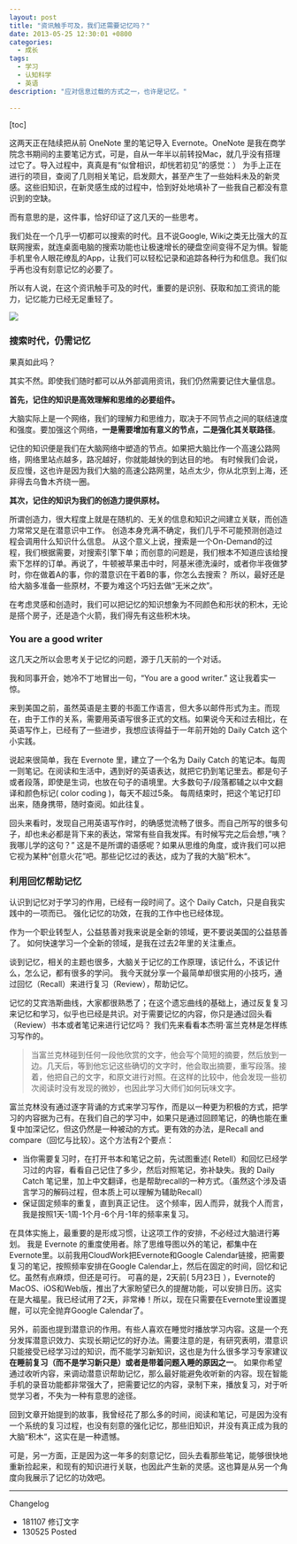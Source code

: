 ```yaml
---
layout: post
title: "资讯触手可及，我们还需要记忆吗？"
date: 2013-05-25 12:30:01 +0800
categories:
  - 成长
tags:
  - 学习
  - 认知科学
  - 英语
description: "应对信息过载的方式之一，也许是记忆。"
  
---
```


[toc]

这两天正在陆续把从前 OneNote 里的笔记导入 Evernote。OneNote 是我在商学院念书期间的主要笔记方式，可是，自从一年半以前转投Mac，就几乎没有搭理过它了。导入过程中，真真是有“似曾相识，却恍若初见”的感觉：） 为手上正在进行的项目，查阅了几则相关笔记，启发颇大，甚至产生了一些始料未及的新灵感。这些旧知识，在新灵感生成的过程中，恰到好处地填补了一些我自己都没有意识到的空缺。

而有意思的是，这件事，恰好印证了这几天的一些思考。

我们处在一个几乎一切都可以搜索的时代。且不说Google, Wiki之类无比强大的互联网搜索，就连桌面电脑的搜索功能也让极速增长的硬盘空间变得不足为惧。智能手机里令人眼花缭乱的App，让我们可以轻松记录和追踪各种行为和信息。我们似乎再也没有刻意记忆的必要了。 

所以有人说，在这个资讯触手可及的时代，重要的是识别、获取和加工资讯的能力，记忆能力已经无足重轻了。



![](http://image.helenysli.top/helenysli130525Memory.jpg.jpg)

### 搜索时代，仍需记忆

果真如此吗？

其实不然。即使我们随时都可以从外部调用资讯，我们仍然需要记住大量信息。

**首先，记住的知识是高效理解和思维的必要组件。**

大脑实际上是一个网络，我们的理解力和思维力，取决于不同节点之间的联结速度和强度。要加强这个网络，**一是需要增加有意义的节点，二是强化其关联路径**。

记住的知识便是我们在大脑网络中塑造的节点。如果把大脑比作一个高速公路网络，网络里站点越多，路况越好，你就能越快的到达目的地。 有时候我们会说，反应慢，这也许是因为我们大脑的高速公路网里，站点太少，你从北京到上海，还非得去乌鲁木齐绕一圈。

**其次，记住的知识为我们的创造力提供原材。** 

所谓创造力，很大程度上就是在随机的、无关的信息和知识之间建立关联，而创造力常常又是在潜意识中工作。 创造本身充满不确定，我们几乎不可能预测创造过程会调用什么知识什么信息。 从这个意义上说，搜索是一个On-Demand的过程，我们根据需要，对搜索引擎下单；而创意的问题是，我们根本不知道应该给搜索下怎样的订单。再说了，牛顿被苹果击中时，阿基米德洗澡时，或者你半夜做梦时，你在做着A的事，你的潜意识在干着B的事，你怎么去搜索？ 所以，最好还是给大脑多准备一些原材，不要为难这个巧妇去做“无米之炊”。 

在考虑灵感和创造时，我们可以把记忆的知识想象为不同颜色和形状的积木，无论是搭个房子，还是造个火箭，我们得先有这些积木块。

### You are a good writer

这几天之所以会思考关于记忆的问题，源于几天前的一个对话。

我和同事开会，她冷不丁地冒出一句，“You are a good writer.”  这让我着实一惊。

来到美国之前，虽然英语是主要的书面工作语言，但大多以邮件形式为主。而现在，由于工作的关系，需要用英语写很多正式的文档。如果说今天和过去相比，在英语写作上，已经有了一些进步，我想应该得益于一年前开始的 Daily Catch 这个小实践。

说起来很简单，我在 Evernote 里，建立了一个名为 Daily Catch 的笔记本。每周一则笔记。在阅读和生活中，遇到好的英语表达，就把它扔到笔记里去。都是句子或者段落，即使是生词，也放在句子的语境里。大多数句子/段落都辅之以中文翻译和颜色标记( color coding )，每天不超过5条。 每周结束时，把这个笔记打印出来，随身携带，随时查阅。如此往复。

回头来看时，发现自己用英语写作时，的确感觉流畅了很多。而自己所写的很多句子，却也未必都是背下来的表达，常常有些自我发挥。有时候写完之后会想，”咦？我哪儿学的这句？” 这是不是所谓的语感呢？如果从思维的角度，或许我们可以把它视为某种“创意火花”吧。那些记忆过的表达，成为了我的大脑”积木“。

### 利用回忆帮助记忆

认识到记忆对于学习的作用，已经有一段时间了。这个 Daily Catch，只是自我实践中的一项而已。 强化记忆的功效，在我的工作中也已经体现。 

作为一个职业转型人，公益慈善对我来说是全新的领域，更不要说美国的公益慈善了。 如何快速学习一个全新的领域，是我在过去2年里的关注重点。 

谈到记忆，相关的主题也很多，大脑关于记忆的工作原理，该记什么，不该记什么，怎么记，都有很多的学问。 我今天就分享一个最简单却很实用的小技巧，通过回忆（Recall）来进行复习（Review），帮助记忆。

记忆的艾宾浩斯曲线，大家都很熟悉了；在这个遗忘曲线的基础上，通过反复复习来记忆和学习，似乎也已经是共识。对于需要记忆的内容，你只是通过回头看（Review）书本或者笔记来进行记忆吗？ 我们先来看看本杰明·富兰克林是怎样练习写作的。

> 当富兰克林碰到任何一段他欣赏的文字，他会写个简短的摘要，然后放到一边。几天后，等到他忘记这些确切的文字时，他会取出摘要，重写段落。接着，他把自己的文字，和原文进行对照。在这样的比较中，他会发现一些初次阅读时没有发现的微妙，也因此学习大师们如何玩味文字。

富兰克林没有通过逐字背诵的方式来学习写作，而是以一种更为积极的方式，把学习的内容据为己有。在我们自己的学习中，如果只是通过回顾笔记，的确也能在重复中加深记忆，但这仍然是一种被动的方式。更有效的办法，是Recall and compare（回忆与比较）。这个方法有2个要点：

- 当你需要复习时，在打开书本和笔记之前，先试图重述( Retell）和回忆已经学习过的内容，看看自己记住了多少，然后对照笔记，弥补缺失。我的 Daily Catch 笔记里，加上中文翻译，也是帮助recall的一种方式。（虽然这个涉及语言学习的解码过程，但本质上可以理解为辅助Recall）
- 保证固定频率的重复，直到真正记住。 这个频率，因人而异，就我个人而言，我是按照1天-1周-1个月-6个月-1年的频率来复习。

在具体实施上，最重要的是形成习惯，让这项工作的安排，不必经过大脑进行筹划。 我是 Evernote 的重度使用者。除了思维导图以外的笔记，都集中在Evernote里。以前我用CloudWork把Evernote和Google Calendar链接，把需要复习的笔记，按照频率安排在Google Calendar上，然后在固定的时间，回忆和记忆。虽然有点麻烦，但还是可行。 可喜的是，2天前( 5月23日 ），Evernote的 MacOS、iOS和Web版，推出了大家盼望已久的提醒功能，可以安排日历。这实在是大福星。我已经试用了2天，非常棒！所以，现在只需要在Evernote里设置提醒，可以完全抛弃Google Calendar了。

另外，前面也提到潜意识的作用。有些人喜欢在睡觉时播放学习内容。这是一个充分发挥潜意识效力、实现长期记忆的好办法。需要注意的是，有研究表明，潜意识只能接受已经学习过的知识，而不能学习新知识，这也是为什么很多学习专家建议**在睡前复习（而不是学习新只是）或者是带着问题入睡的原因之一**。 如果你希望通过收听内容，来调动潜意识帮助记忆，那么最好能避免收听新的内容。现在智能手机的录音功能都非常强大了，把需要记忆的内容，录制下来，播放复习，对于听觉学习者，不失为一种有意思的途径。

回到文章开始提到的故事，我曾经花了那么多的时间，阅读和笔记，可是因为没有一个系统的复习过程，也没有刻意的强化记忆，那些旧知识，并没有真正成为我的大脑“积木“，这实在是一种遗憾。

可是，另一方面，正是因为这一年多的刻意记忆，回头去看那些笔记，能够很快地重新捡起来，和现有的知识进行关联，也因此产生新的灵感。这也算是从另一个角度向我展示了记忆的功效吧。

---
Changelog
- 181107 修订文字
- 130525 Posted
